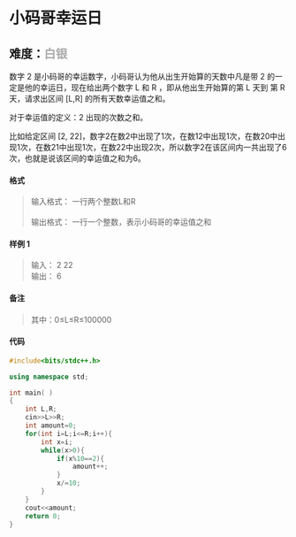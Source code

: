 # <font face ="黑体">小码哥幸运日</font>
## 难度：<font face ="黑体" font color="#A9A9A9">白银</font>

数字 2 是小码哥的幸运数字，小码哥认为他从出生开始算的天数中凡是带 2 的一定是他的幸运日，现在给出两个数字 L 和 R ，即从他出生开始算的第 L 天到 第 R 天，请求出区间 [L,R] 的所有天数幸运值之和。<br>

对于幸运值的定义：2 出现的次数之和。

比如给定区间 [2, 22]，数字2在数2中出现了1次，在数12中出现1次，在数20中出现1次，在数21中出现1次，在数22中出现2次，所以数字2在该区间内一共出现了6次，也就是说该区间的幸运值之和为6。
#### 格式
>输入格式：
一行两个整数L和R<br>
<br>输出格式：
一行一个整数，表示小码哥的幸运值之和

#### 样例 1
>输入：
2 22<br>
输出：
6

#### 备注
>其中：0≤L≤R≤100000

#### 代码
```C++
#include<bits/stdc++.h> 

using namespace std;

int main( )
{
    int L,R;
    cin>>L>>R;
    int amount=0;
    for(int i=L;i<=R;i++){
        int x=i;
        while(x>0){
            if(x%10==2){
                amount++;
            }
            x/=10;
        }
    }
    cout<<amount;
    return 0;
}
```